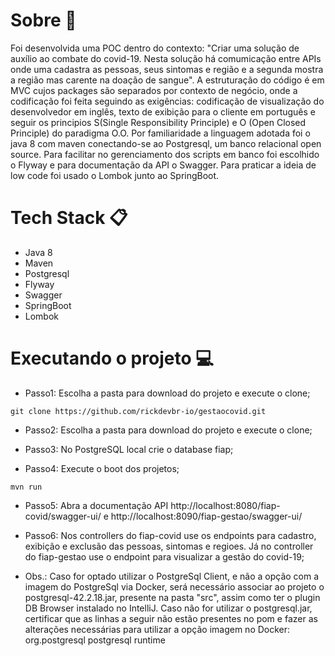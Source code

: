 # Sobre :blue_book:
Foi desenvolvida uma POC dentro do contexto: "Criar uma solução de auxílio ao combate do covid-19. Nesta solução há comumicação entre APIs onde uma cadastra as pessoas, seus sintomas e região e a segunda mostra a região mas carente na doação de sangue". A estruturação do código é em MVC cujos packages são separados por contexto de negócio, onde a codificação foi feita seguindo as exigências: codificação de visualização do desenvolvedor em inglês, texto de exibição para o cliente em português e seguir os principios S(Single Responsibility Principle) e O (Open Closed Principle) do paradigma O.O. Por familiaridade a linguagem adotada foi o java 8 com maven conectando-se ao Postgresql, um banco relacional open source. Para facilitar no gerenciamento dos scripts em banco foi escolhido o Flyway e para documentação da API o Swagger. Para praticar a ideia de low code foi usado o Lombok junto ao SpringBoot.

# Tech Stack :clipboard:
- Java 8
- Maven
- Postgresql
- Flyway
- Swagger
- SpringBoot
- Lombok

# Executando o projeto :computer:
- Passo1: Escolha a pasta para download do projeto e execute o clone;
```
git clone https://github.com/rickdevbr-io/gestaocovid.git
```
- Passo2: Escolha a pasta para download do projeto e execute o clone;

- Passo3: No PostgreSQL local crie o database fiap;

- Passo4: Execute o boot dos projetos;
```
mvn run
```
- Passo5: Abra a documentação API http://localhost:8080/fiap-covid/swagger-ui/ e http://localhost:8090/fiap-gestao/swagger-ui/

- Passo6: Nos controllers do fiap-covid use os endpoints para cadastro, exibição e exclusão das pessoas, sintomas e regioes. Já no controller do fiap-gestao use o endpoint para visualizar a gestão do covid-19;

- Obs.: Caso for optado utilizar o PostgreSql Client, e não a opção com a imagem do PostgreSql via Docker, será necessário associar ao projeto o postgresql-42.2.18.jar, presente na pasta "src", assim como ter o plugin DB Browser instalado no IntelliJ.
Caso não for utilizar o postgresql.jar, certificar que as linhas a seguir não estão presentes no pom e fazer as alterações necessárias para utilizar a opção imagem no Docker:
		<dependency>
			<groupId>org.postgresql</groupId>
			<artifactId>postgresql</artifactId>
			<scope>runtime</scope>
		</dependency>
